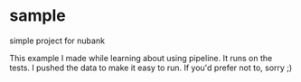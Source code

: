 # sample
simple project for nubank

This example I made while learning about using pipeline.
It runs on the tests.
I pushed the data to make it easy to run. If you'd prefer not to, sorry ;)
